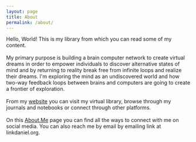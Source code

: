 ```yaml
---
layout: page
title: About
permalink: /about/
---
```


Hello, World! This is my library from which you can read some of my content.\
<br>
My primary purpose is building a brain computer network to create virtual dreams in order to empower individuals to discover alternative states of mind and by returning to reality break free from infinite loops and realize their dreams. I'm exploring the mind as an undiscovered world and how two-way feedback loops between brains and computers are going to create a frontier of exploration.\
<br>
From my [website](https://linkdaniel.org) you can visit my virtual library, browse through my journals and notebooks or connect through other platforms.\
<br>
On this [About.Me](https://about.me/linkdaniel) page you can find all the ways to connect with me on social media. You can also reach me by email by emailing link at linkdaniel.org.
